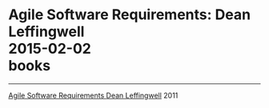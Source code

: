 # Agile Software Requirements&#58; Dean Leffingwell<br>2015-02-02<br>books<br>
---
[ Agile Software Requirements ](http://www.amazon.com/Universal-Principles-Design-William-Lidwell/dp/1592530079/ref=sr_1_2?s=books&ie=UTF8&qid=1322930006&sr=1-2) [Dean Leffingwell](http://deanleffingwell.com/) 2011  
